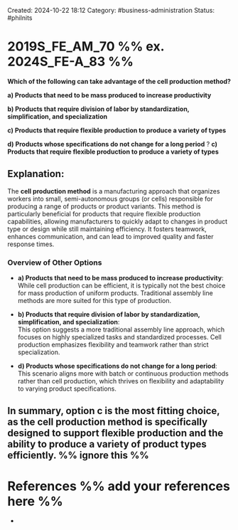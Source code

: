Created: 2024-10-22 18:12
Category: #business-administration 
Status: #philnits



# 2019S_FE_AM_70 %% ex. 2024S_FE-A_83 %%

**Which of the following can take advantage of the cell production method?** 

**a) Products that need to be mass produced to increase productivity** 

**b) Products that require division of labor by standardization, simplification, and specialization** 

**c) Products that require flexible production to produce a variety of types** 

**d) Products whose specifications do not change for a long period**
?
**c) Products that require flexible production to produce a variety of types**  
## **Explanation:**

The **cell production method** is a manufacturing approach that organizes workers into small, semi-autonomous groups (or cells) responsible for producing a range of products or product variants. This method is particularly beneficial for products that require flexible production capabilities, allowing manufacturers to quickly adapt to changes in product type or design while still maintaining efficiency. It fosters teamwork, enhances communication, and can lead to improved quality and faster response times.

### Overview of Other Options

- **a) Products that need to be mass produced to increase productivity**:  
    While cell production can be efficient, it is typically not the best choice for mass production of uniform products. Traditional assembly line methods are more suited for this type of production.
    
- **b) Products that require division of labor by standardization, simplification, and specialization**:  
    This option suggests a more traditional assembly line approach, which focuses on highly specialized tasks and standardized processes. Cell production emphasizes flexibility and teamwork rather than strict specialization.
    
- **d) Products whose specifications do not change for a long period**:  
    This scenario aligns more with batch or continuous production methods rather than cell production, which thrives on flexibility and adaptability to varying product specifications.
    

In summary, option **c** is the most fitting choice, as the cell production method is specifically designed to support flexible production and the ability to produce a variety of product types efficiently.
%% ignore this %%
---









# References %% add your references here %%
- 